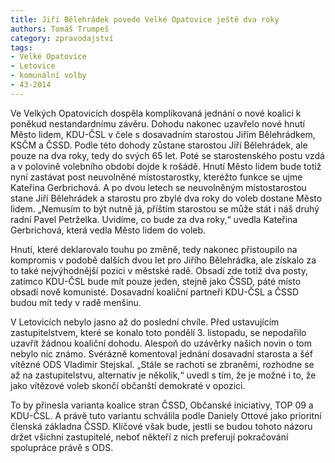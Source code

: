 ```yaml
---
title: Jiří Bělehrádek povede Velké Opatovice ještě dva roky
authors: Tomáš Trumpeš
category: zpravodajství
tags:
- Velké Opatovice
- Letovice
- komunální volby
- 43-2014 
---
```


Ve Velkých Opatovicích dospěla komplikovaná jednání o nové koalici k poněkud nestandardnímu závěru. Dohodu nakonec uzavřelo nové hnutí Město lidem, KDU-ČSL v čele s dosavadním starostou Jiřím Bělehrádkem, KSČM a ČSSD. Podle této dohody zůstane starostou Jiří Bělehrádek, ale pouze na dva roky, tedy do svých 65 let. Poté se starostenského postu vzdá a v polovině volebního období dojde k rošádě. Hnutí Město lidem bude totiž nyní zastávat post neuvolněné místostarostky, kteréžto funkce se ujme Kateřina Gerbrichová. A po dvou letech se neuvolněným místostarostou stane Jiří Bělehrádek a starostu pro zbylé dva roky do voleb dostane Město lidem. „Nemusím to být nutně já, příštím starostou se může stát i náš druhý radní Pavel Petrželka. Uvidíme, co bude za dva roky,“ uvedla Kateřina Gerbrichová, která vedla Město lidem do voleb.

Hnutí, které deklarovalo touhu po změně, tedy nakonec přistoupilo na kompromis v podobě dalších dvou let pro Jiřího Bělehrádka, ale získalo za to také nejvýhodnější pozici v městské radě. Obsadí zde totiž dva posty, zatímco KDU-ČSL bude mít pouze jeden, stejně jako ČSSD, páté místo obsadí nově komunisté. Dosavadní koaliční partneři KDU-ČSL a ČSSD budou mít tedy v radě menšinu.

V Letovicích nebylo jasno až do poslední chvíle. Před ustavujícím zastupitelstvem, které se konalo toto pondělí 3. listopadu, se nepodařilo uzavřít žádnou koaliční dohodu. Alespoň do uzávěrky našich novin o tom nebylo nic známo. Svérázně komentoval jednání dosavadní starosta a šéf vítězné ODS Vladimír Stejskal. „Stále se rachotí se zbraněmi, rozhodne se až na zastupitelstvu, alternativ je několik,“ uvedl s tím, že je možné i to, že jako vítězové voleb skončí občanští demokraté v opozici.

To by přinesla varianta koalice stran ČSSD, Občanské iniciativy, TOP 09 a KDU-ČSL. A právě tuto variantu schválila podle Daniely Ottové jako prioritní členská základna ČSSD. Klíčové však bude, jestli se budou tohoto názoru držet všichni zastupitelé, neboť někteří z nich preferují pokračování spolupráce právě s ODS.